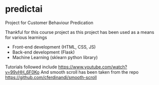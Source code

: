 # predictai
Project for Customer Behaviour Predication

Thankful for this course project as this project has been used as a means for various learnings
* Front-end development (HTML, CSS, JS) 
* Back-end development (Flask)
* Machine Learning (sklearn python library)

Tutorials followed include https://www.youtube.com/watch?v=99vHH_6F0Ko
And smooth scroll has been taken from the repo https://github.com/cferdinandi/smooth-scroll
